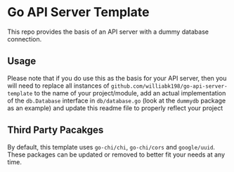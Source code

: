 # Go API Server Template

This repo provides the basis of an API server with a dummy database connection.

## Usage

Please note that if you do use this as the basis for your API server, 
then you will need to replace all instances of `github.com/williabk198/go-api-server-template` 
to the name of your project/module, add an actual implementation of the `db.Database` interface
in `db/database.go` (look at the `dummydb` package as an example) 
and update this readme file to properly reflect your project

## Third Party Pacakges

By default, this template uses `go-chi/chi`, `go-chi/cors` and `google/uuid`.
These packages can be updated or removed to better fit your needs at any time. 
